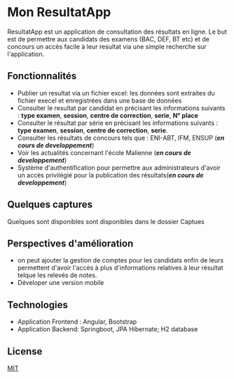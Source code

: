 # Mon ResultatApp

ResultatApp est un application de consultation des résultats en ligne. Le but est de permettre aux candidats des examens (BAC, DEF, BT etc) et de concours un accès facile à leur resultat via une simple recherche  sur l'application. 

## Fonctionnalités

- Publier un resultat via un fichier excel: les données sont extraites du fichier execel et enregistrées dans une base de données
- Consulter le resultat par candidat en précisant les informations suivants : **type examen**, **session**, **centre de correction**, **serie**, **N° place**
- Consulter le résultat par série en précisant les informations suivants : **type examen**, **session**, **centre de correction**, **serie**.
- Consulter les résultats de concours tels que : ENI-ABT, IFM, ENSUP (***en cours de developpement***)
- Voir les actualités concernant l'école Malienne (***en cours de developpement***)
- Système d'authentification pour permettre aux administrateurs d'avoir un accès privilégié pour la publication des résultats(***en cours de developpement***)

## Quelques captures
Quelques sont disponibles sont disponibles dans le dossier Captues



## Perspectives d'amélioration
- on peut ajouter la gestion de comptes pour les candidats enfin de leurs permettent d'avoir l'accès à plus d'informations relatives à leur résultat telque les relevés de notes.
- Déveloper une version mobile


## Technologies

- Application Frontend : Angular, Bootstrap
- Application Backend: Springboot, JPA Hibernate; H2 database

## License

[MIT](https://choosealicense.com/licenses/mit/)
